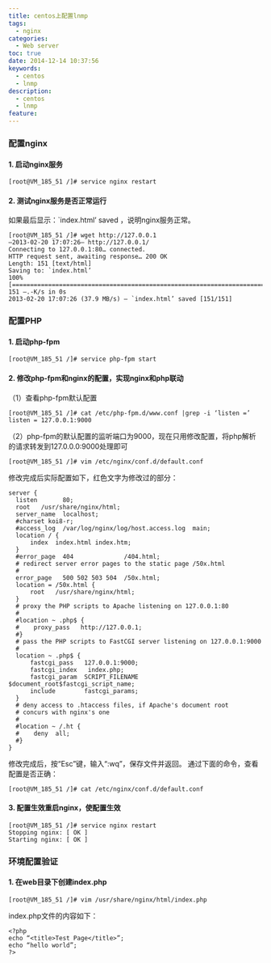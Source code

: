 ```yaml
---
title: centos上配置lnmp
tags:
  - nginx
categories:
  - Web server
toc: true
date: 2014-12-14 10:37:56
keywords:
  - centos
  - lnmp
description:
  - centos
  - lnmp
feature:
---
```


### 配置nginx
#### 1. 启动nginx服务
```
[root@VM_185_51 /]# service nginx restart
```

#### 2. 测试nginx服务是否正常运行
如果最后显示：`index.html’ saved ，说明nginx服务正常。
```
[root@VM_185_51 /]# wget http://127.0.0.1
–2013-02-20 17:07:26– http://127.0.0.1/
Connecting to 127.0.0.1:80… connected.
HTTP request sent, awaiting response… 200 OK
Length: 151 [text/html]
Saving to: `index.html’
100%[==========================================================================================>] 151 –.-K/s in 0s
2013-02-20 17:07:26 (37.9 MB/s) – `index.html’ saved [151/151]
```
<!-- more -->
### 配置PHP
#### 1. 启动php-fpm
```
[root@VM_185_51 /]# service php-fpm start
```

#### 2. 修改php-fpm和nginx的配置，实现nginx和php联动
（1）查看php-fpm默认配置
```
[root@VM_185_51 /]# cat /etc/php-fpm.d/www.conf |grep -i ‘listen =’
listen = 127.0.0.1:9000
```
（2）php-fpm的默认配置的监听端口为9000，现在只用修改配置，将php解析的请求转发到127.0.0.0:9000处理即可
```
[root@VM_185_51 /]# vim /etc/nginx/conf.d/default.conf

```
修改完成后实际配置如下，红色文字为修改过的部分：
```
server {
  listen       80;
  root   /usr/share/nginx/html;
  server_name  localhost;
  #charset koi8-r;
  #access_log  /var/log/nginx/log/host.access.log  main;
  location / {
      index  index.html index.htm;
  }
  #error_page  404              /404.html;
  # redirect server error pages to the static page /50x.html
  #
  error_page   500 502 503 504  /50x.html;
  location = /50x.html {
      root   /usr/share/nginx/html;
  }
  # proxy the PHP scripts to Apache listening on 127.0.0.1:80
  #
  #location ~ .php$ {
  #    proxy_pass   http://127.0.0.1;
  #}
  # pass the PHP scripts to FastCGI server listening on 127.0.0.1:9000
  #
  location ~ .php$ {
      fastcgi_pass   127.0.0.1:9000;
      fastcgi_index   index.php;
      fastcgi_param  SCRIPT_FILENAME  $document_root$fastcgi_script_name;
      include        fastcgi_params;
  }
  # deny access to .htaccess files, if Apache's document root
  # concurs with nginx's one
  #
  #location ~ /.ht {
  #    deny  all;
  #}
}
```
修改完成后，按“Esc”键，输入“:wq”，保存文件并返回。
通过下面的命令，查看配置是否正确：
```
[root@VM_185_51 /]# cat /etc/nginx/conf.d/default.conf

```

#### 3. 配置生效重启nginx，使配置生效
```
[root@VM_185_51 /]# service nginx restart
Stopping nginx: [ OK ]
Starting nginx: [ OK ]

```

### 环境配置验证

#### 1. 在web目录下创建index.php
```
[root@VM_185_51 /]# vim /usr/share/nginx/html/index.php

```

index.php文件的内容如下：
```
<?php
echo “<title>Test Page</title>”;
echo “hello world”;
?>
```